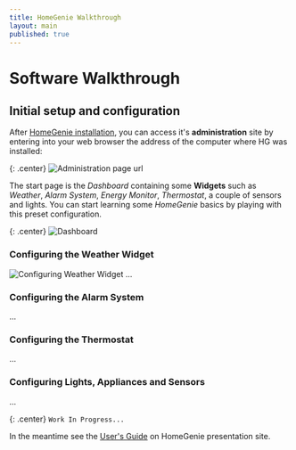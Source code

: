```yaml
---
title: HomeGenie Walkthrough
layout: main
published: true
---
```

# Software Walkthrough

## Initial setup and configuration

After [HomeGenie installation](install.html), you can access it's **administration** site by entering  into your web browser the address of the computer where HG was installed:

{: .center}
![Administration page url]({{site.baseurl}}/images/docs/admin_page_url.png)

The start page is the *Dashboard* containing some **Widgets** such as *Weather*, *Alarm System*, *Energy Monitor*, *Thermostat*, a couple of sensors and lights.
You can start learning some *HomeGenie* basics by playing with this preset configuration.

{: .center}
![Dashboard]({{site.baseurl}}/images/docs/dashboard_page_01.png)

### Configuring the Weather Widget

![Configuring Weather Widget]({{site.baseurl}}/images/docs/weather_options_01.png)
...

### Configuring the Alarm System

...

### Configuring the Thermostat

...

### Configuring Lights, Appliances and Sensors

...

{: .center}
``` Work In Progress... ```


In the meantime see the [User's Guide](http://www.homegenie.it/docs/index.php) on HomeGenie presentation site.
